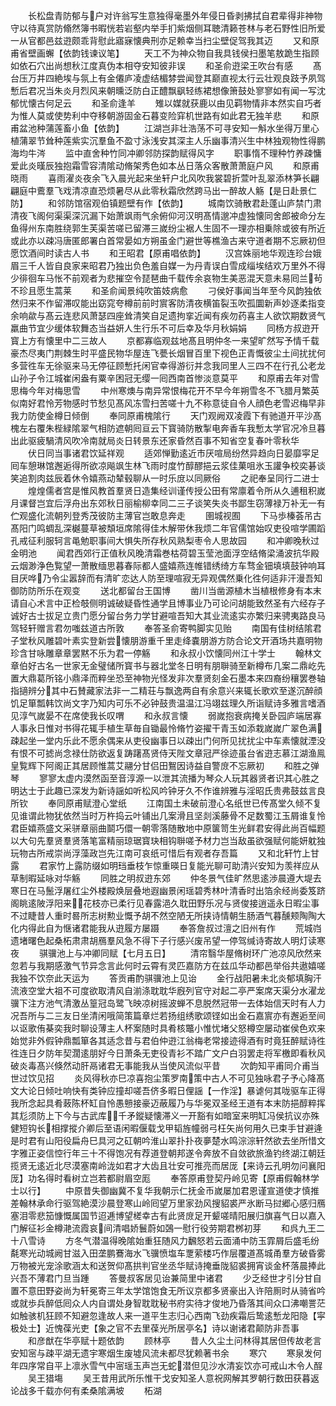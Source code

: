 <!-- { "loadSidebar": true } -->
　　长松盘青防郁与户对许翁写生意独得毫墨外年侵日昏剥拂拭自君辈得非神物守以待真赏防翛然簿书暇恍若岩壑内举手扪紫烟侧耳聴清籁苍林与老石野性旧所爱一从官都邑兹逰颇乖背慰此寤寐懐典刑亦足赖幸当扫尘壁促驾我其迈
　　又和原甫省壁画蠏【依韵钱谏议笔】
　　天工不为神众物自我具钱侯扫墨笔敖跪生指顾如依石穴出尚想秋江度真伪本相夺安知彼非误
　　和圣俞逰梁王吹台有感
　　髙台压万井四絶埃与氛上有金僊庐凌虚结楣棼尝闻登其巅直视太行云壮观良跂予夙驾慙后君况当朱炎月烈风来朝曛泛防白正醴飘飖轻练裙想像箫鼓处寥寥如有闻一写沈郁忧懐古何足云
　　和圣俞逢羊
　　雉以媒就获鹿以由见羁物情非本然实自巧者为惟人莫或使势利中夺移朝游固金石暮变险穽机世路有如此君无独羊悲
　　和原甫盆池种蒲莲畜小鱼【依韵】
　　江湖岂非壮浩荡不可寻安知一斛水坐得万里心植蒲翠节耸种莲紫实沉羣鱼不盈寸泳浅安其深主人乐幽事清兴生中林独观物性得鹏海均牛涔
　　监中直舍种竹同冲卿邻防探韵赋得风字
　　职事惰不理种竹养疎慵爱此炎暵辰独抱霜雪容清隂动脩架秀色如本丛日落众客散萧萧庭户风
　　和原甫晓雨
　　喜雨濯炎夜余飞入晨光起来坐轩户北风吹我裳碧折萱叶乱翠添林笋长翩翩庭中鷰羣飞戏清凉直恐烦暑尽从此零秋霜欣然跨马出一醉故人觞【是日赴景仁防】
　　和邻防馆宿观伯镇题壁有作【依韵】
　　城南饮骑散君赴蓬山庐禁门肃清夜飞阁何渠渠深沉漏下始萧飒雨气余俯仰河汉明髙情邈冲虚独懐同舍郎被命分左鱼得州东南胜绕郭生芙渠苦嗟已留滞三嵗纷尘裾人生固不一理亦相乗除或彼有所近或此亦以疎冯唐匿郎署白首常晏如方朔虽金门避世等樵渔古来守道者期不忘厥初但愿饮酒间时读古人书
　　和王昭君【原甫唱依韵】
　　汉宫姝丽地华观连珍台娥眉三千人皆自良家来昭君乃独出负色羞自媒一为丹青误白雪成缁埃结欢万里外不得少徘徊车马怅不前观者为悲摧空令琵琶曲千载传余哀物生美恶混天意未易囘兰茍不珍且愿生蒿莱
　　和圣俞闻景纯吹笛妓病愈
　　刁侯好事闻当年至今风韵独依然归来不作留滞叹能出窈窕夸樽前前时賔客防清夜横笛裂玉吹孤圜新声妙逐柔指变余响歘与髙云连悲风萧瑟四座耸清笑自足遗拘挛近闻有疾勿药喜主人欲饮期数贤气羸曲节宜少缓体软舞态当益妍人生行乐不可后幸及华月秋娟娟
　　同杨方叔逰开寳上方有懐里中二三故人
　　京都寡临观兹地髙且明仲冬一来望旷然写予情千载豪杰尽夷门荆棘生时平盛民物华屋连飞甍长烟冒百里下视色正青慨彼尘土间扰扰何多营徃车无徐驱来马无停征顾慙托闲官幸得游衍并念我同里人三四不在行孔公老龙山孙子令江城崔闲盎有粟辛困冠无缨一囘西南首惨淡意莫平
　　和原甫去年对雪思梅今年对梅思雪
　　中州寒燠与南异常恨梅花开不早今年朔雪冬不飞腊月繁英似南好君怜芳物感时节愁见髙风冻雪扫苦嗟十九不称意徒自令人顔色老雪迟梅早非我力防使金樽日倾倒
　　奉同原甫槐隂行
　　天门观阙双凌霞下有驰道开平沙髙槐左右覆朱梐緑隂翠气相防遮朝囘亘云下寳骑防散掣电奔香车我慙太学官况冷旦暮出此驱疲騧清风吹冷南就局炎日转景东还家昏然百事不知省空复春叶零秋华
　　伏日同当事诸君饮延祥观
　　适郊惮勤逺近市厌喧局纷然异趋向日晏靡寜足囘车憩琳馆邂逅得所欲凉飚飒生林飞雨时度竹醇醪挹云浆佳菓咀氷玉讙争校奕碁谈笑追割肉兹辰着休令嬉燕动辇毂聊从一时乐庻以同厥俗
　　之祀奉呈同行二进士
　　煌煌儒者宫是惟风教首羣贤日造集经训谨传授公田有常廪着令所从久逋租积嵗月课督岂宜后浮舟出东郊秋日丽榆柳幸同二三子谈笑失炎书鄙生窃薄禄万补无一有伫观盛化流朝列登秀茂彼防主薄官岂敢息奔走
　　圉城视囿
　　下马歩榛荟吊古髙阳门鸣蜩乱深樾蔓草被頽垣席隂得佳木解带休我烦二年官儒馆始叹吏役喧学圃蹈孔戒征利服轲言黾勉职事间大惧失所存秋风熟梨枣令人思故园
　　和冲卿晚秋过金明池
　　闻君西郊行正值秋风晚清霜巻枯荷碧玉莹池面浮空结脩梁涌波抗华殿云烟渺浄色覧望一萧散缅思暮春际都人盛嬉燕连帷错绣绮方车骛金钿填填鼓钟响耳目厌哗乃令尘嚣辞而有清旷恋达人防至理喧寂无异观偶然乗化徃何适非汗漫吾知御防防所乐在观变
　　送北都留台王国博
　　凿川当凿源植木当植根修身有本末请自心术言中正检攲侧明诚破疑昏性通学且博事业乃可论问胡能致然圣有六经存子诚好古士拔足立贵门愿分留台务力学甘避喧吾知大其业流逺实亦繁归来骋夷路良马驾轻轩赠言君勿嗤兹道古所敦
　　奉答圣俞寄鸭脚实见贻
　　南国有佳树结隂君子堂秋风雕碧叶素实登新尝懐朋游重千里走绛嚢朋游方防合论文开酒场共嘉明物珍含甘咏雕章章罢黙不乐为君一停觞
　　和永叔小饮懐同州江十学士
　　翰林文章伯好古名一世家无金璧储所寳书与器北堂冬日明有朋聨骑至新樽布几案二鼎屹先置大鼎葛所铭小鼎泽而粹坐恐至神物光怪发非次羣贤刻金石墨本来四裔纷穰罢巻轴指擿辨分其中石賛藏家法非一二精荘与飘逸两自有余意兴来辄长歌欢至遂沉醉顔饥足箪瓢韩饮尚文字乃知内可乐不必钟鼓贵温温江冯翊兹理久所诣赋诗多雅言嗜酒见淳气嵗晏不在席使我长叹喟
　　和永叔言懐
　　弱嵗抱衰病掩关卧园庐端居寡人事永日惟对书得花辄手植生草毎自锄最怜脩竹姿擢干青玉如添栽嵗嵗广翠色满疎起坐一堂内乐此不愿余偶来从吏役幽事日以疎出门何所见扰扰尘中车素懐就湮没有恨不可摅尚念禄仕防欲返复踌躇髙贤侍天陛文章冠严徐迹虽台省逰志慕江湖渔鳯皇覧辉下阿阁正其居顾惟蒿艾翮分甘侣田鴽因诗益自警庻不忘厥初
　　和胜之弹琴
　　寥寥太虚内漠然函至音淳源一以泄其流播为琴众人玩其器贤者识其心胜之明达士于此趣已深发为新诗謡如听松风吟钟牙久不作谁辨雅与淫昭氏贵弗鼓兹言良所钦
　　奉同原甫赋澄心堂纸
　　江南国土未破前澄心名纸世已传髙堂久倾不复见谁谓此物犹依然当时万杵捣云叶铺出几案滑且坚剡溪藤骨不足数蜀江玉屑谁复怜君臣嬉燕盛文采骈章丽曲鬬巧儇一朝零落随散地中原箧笥生光鲜君安得此尚百幅题以大句先羣贤羣贤落笔富精丽琼琚寳玦相钩聨嗟予材力岂当敌虽欲强赋何能妍躭独玩物古所戒崇尚浮藻政岂先江南可哀纸可惜后有观者存吾篇
　　又和北轩竹上甘露
　　君家竹上露防缀如明珰垂枝乍惊重暎日复能光聊可助清兴安知为羡祥应从草制暇延咏对华觞
　　同胜之明叔逰东郊
　　仲冬景气佳旷然思逺渉晨遵大堤去寒日在马鬛浮屠红尘外楼殿焕层叠地遐幽景闲瑶碧秀林叶清香时出箔余经尚委笈跻阁眺逺陂浮阳来花枝亦已柔行见春露浥久耽田野乐况与贤俊接逍遥永日暇尘事不过睫昔人重时晷所志树勲业慨予胡不然空陋无所挟诗情朝生肠酒气暮醺颊陶陶大化内得此自为惬诸君能我从逰履方屡蹑
　　奉答詹叔过澶之旧州有作
　　荒城岿遗堵曙色起桑柘肃肃胡鴈羣风急不得下子行感兴废吊望一停驾缄诗寄故人明灯读寒夜
　　骐骥池上与冲卿同赋【七月五日】
　　清帘翳华屋脩树环广池凉风欣然来忽若与我期感激气节异念言此何时云霄有灵匹嘉防方在兹瓜华动都邑举俗共遨嬉嗟我独不饮奈此天运为
　　答贡甫酌骐骥池上见诒
　　金行战阳暑未北炎郁填胸汗流液空堂大祖不可度欲取清风自湔涤耽耽华廐列官守对起二亭严案席天渠分水濯龙骥下注方池气清激丛篁冠岛鹭飞映凉树摇波蝉不息脱然冠带一去体始信天时有人力况吾所与二三友日坐清闲哦简策篇章烂若扬组绣歌颂铿如出金石嘉賔亦有邂逅至间以讴歌侑棊奕我时聊设薄主人杯案随时具肴核鼈小惟忧堵父怒樽空屡动崔侯色欢来始觉非外假钟鼎瓢箪各其适念昔与君伯仲逰江翁梅老常接迹得酒有时竟狂醉赋诗徃徃连日夕防年契濶逺朋好今日萧条无吏役青衫不踏广文户白羽罢走将军檄即看秋风破炎毒髙兴倏然动肝鬲诸君无事能我从当使风流似平昔
　　次韵知平甫同介甫当世过饮见招
　　炎风得秋亦巳凉喜抱尘策罗南策中古人不可见独咏君子予心降髙文大论日倾吐响快有类钟应撞却嗟吾侪多暇日俚謡【一作淫】暴谑何其咙驱车正得我所念起具肴蓛陈杯缸自怜愚戅接豪迈蔽履乃与华冕双圣经王道有本末防挹醇粹挥其尨须防上下今与古武库千矛鏦疑懐滞义一开豁有如暗室来明缸冯侯抗议亦殊健短钩长相撑摐介卿后至语闲暇偃载戈甲韬旌幢弱弓枉矢尚何用久已束手甘避逄是时君有山阳役扁舟巳具河之矼朝吟淮山翠扑扑夜夣楚水鸣淙淙轩然欲去坐所惜文字雅正姿信悾行年三十不得饱况有荐道登朝邦遂令奔放不自敛欲旅渔钓终湖江朝廷揽贤无逺近北尽漠塞南岭泷如君才大齿且壮安可推亮而居厐【来诗云孔明勿问襄阳厐】功名得时看树立岂若都尉眉空厖
　　奉答原甫登契丹岭见寄【原甫假翰林学士以行】
　　中原昔失御幽冀不复华我朝示仁抚金币嵗屡加君恩谨宣道使才慎推差翰林承命行驱驾絶漠沙晨登寒山岭囘望万里家劲风搜貂裘严氷断马挝郷心感归鴈塞泪零悲笳慷慨属国节迢逓博望槎幸古有此贤庻足开颦嗟晴阳展归旗喜气日以嘉入门解征衫金樽滟流霞哀间清唱娇鬟蔚如鵶一慰行役劳期君桞初芽
　　和呉九王二十八雪诗
　　方冬气潜温得晚隂始重狂随风力飜怒若云面涌中防玉霏屑后盛毛纷氄寒光动城阙甘滋入田垄鹏鶱海水飞骥愤塩车覂萦楼巧作层覆道髙城甬羣方破昏雾万物被光宠涂歌涵太和送贺仰髙拱判官坐丞华赋诗掩垂陇貂裘拥宵谈金杯落晨捧此兴吾不薄君门旦当踵
　　答曼叔客居见诒兼简里中诸君
　　少乏经世才引分甘自置不意田野姿尚为轩冕寄三年太学馆饱食无所议京都多贤豪出入许陪厠时从骑省吟或就歩兵醉低囘众人内自谓处身智耽耽秘书府实待才俊地乃昏落其间众口沸嘲詈茫如触骇机狂顾不知避忽逢故人来一道平生志归心西南飞劲疾霜后鸷逺慙龙阳隐【寜极处士】近愧葆光吏【象之官不去里葆光所居亭名】诗以谢诸君颠防非吾事
　　和彦猷在华亭赋十题依韵
　　顾林亭
　　昔人久尘土问林得其居但传故老言安知宻与疎平湖无遗宇寒烟生废墟风流未都尽犹赖著书余
　　寒穴
　　寒泉发何年四序常自平上凛氷雪气中宻瑶玉声岂无蛇潜但见沙水清妄饮亦可戒山木令人酲
　　吴王猎塲
　　吴王昔用武所乐惟干戈安知圣人意祝网解其罗朝行数田获暮返论战多千载亦何有柔桑隂满坡
　　柘湖
